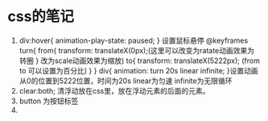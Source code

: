 # css的笔记
1.  div:hover{
        animation-play-state: paused;
     } 设置鼠标悬停
    @keyframes turn{
        from{
            transform: translateX(0px);(这里可以改变为ratate动画效果为转圈
        }                               改为scale动画效果为缩放)
        to{
            transform: translateX(5222px); (from to 可以设置为百分比)
        }
     }
     div{
        animation: turn 20s linear infinite;
     }设置动画从0的位置到5222位置，时间为20s linear为匀速 infinite为无限循环
2.  clear:both; 清浮动放在css里，放在浮动元素的后面的元素。
3.  button 为按钮标签
4.  